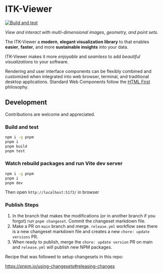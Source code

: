 # ITK-Viewer

[![Build and test](https://github.com/InsightSoftwareConsortium/itk-viewer/actions/workflows/test.yml/badge.svg)](https://github.com/InsightSoftwareConsortium/itk-viewer/actions/workflows/test.yml)

_View and interact with multi-dimensional images, geometry, and point sets._

The ITK-Viewer a **modern**, **elegant visualization library** to that enables **easier**, **faster**, and more **sustainable insights** into your data.

ITK-Viewer makes it more _enjoyable_ and _seamless_ to add _beautiful visualizations_ to your software.

Rendering and user interface components can be flexibly combined and customized when integrated into web browser, terminal, and traditional desktop applications. Standard Web Components follow the [HTML First](https://html-first.com/) philosophy.

## Development

Contributions are welcome and appreciated.

### Build and test

```sh
npm i -g pnpm
pnpm i
pnpm build
pnpm test
```

### Watch rebuild packages and run Vite dev server

```sh
npm i -g pnpm
pnpm i
pnpm dev
```

Then open `http://localhost:5173/` in browser

### Publish Steps

1. In the branch that makes the modifications (or in another branch if you forgot)
   run `pnpm changeset`. Commit the changeset markdown file.
1. Make a PR on `main` branch and merge. `release.yml` workflow sees there is
   a new changeset markdown file and creates a new `chore: update versions` PR.
1. When ready to publish, merge the `chore: update version` PR on main and `release.yml`
   will publish new NPM packages.

Recipe that was followed to setup changesets in this repo:

https://pnpm.io/using-changesets#releasing-changes
